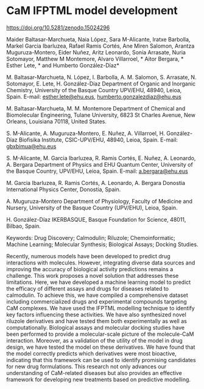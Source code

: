 # CaM IFPTML model development

https://doi.org/10.5281/zenodo.15024296

Maider Baltasar-Marchueta, Naia López, Sara M-Alicante, Iratxe Barbolla, Markel Garcia Ibarluzea, Rafael Ramis Cortés, Ane Miren Salomon, Arantza Muguruza-Montero, Eider Nuñez, Aritz Leonardo, Sonia Arrasate, Nuria Sotomayor, Matthew M Montemore, Alvaro Villarroel, * Aitor Bergara, * Esther Lete, * and Humberto González-Díaz*

M. Baltasar-Marchueta, N. López, I. Barbolla, A. M. Salomon, S. Arrasate, N. Sotomayor, E. Lete, H. González-Díaz
Department of Organic and Inorganic Chemistry, University of the Basque Country UPV/EHU, 48940, Leioa, Spain.
E-mail: esther.lete@ehu.eus, humberto.gonzalezdiaz@ehu.eus

M. Baltasar-Marchueta, M. M. Montemore
Department of Chemical and Biomolecular Engineering, Tulane University, 6823 St Charles Avenue, New Orleans, Louisiana 70118, United States.

S. M-Alicante, A. Muguruza-Montero, E. Nuñez, A. Villarroel, H. González-Díaz
Biofisika Institute, CSIC-UPV/EHU, 48940, Leioa, Spain.
E-mail: gbxbimua@ehu.eus

S. M-Alicante, M. Garcia Ibarluzea, R. Ramis Cortés, E. Nuñez, A. Leonardo, A. Bergara
Department of Physics and EHU Quantum Center, University of the Basque Country, UPV/EHU, Leioa, Spain.
E-mail: a.bergara@ehu.eus

M. Garcia Ibarluzea, R. Ramis Cortés, A. Leonardo, A. Bergara
Donostia International Physics Center, Donostia, Spain.

A. Muguruza-Montero
Department of Physiology, Faculty of Medicine and Nursery, University of the Basque Country (UPV/EHU), Leioa, Spain.

H. González-Díaz
IKERBASQUE, Basque Foundation for Science, 48011, Bilbao, Spain.

Keywords: Drug Discovery; Calmodulin; Riluzole; Chemoinformatic; Machine Learning; Molecular Synthesis; Biological Assays; Docking Studies.

Recently, numerous models have been developed to predict drug interactions with molecules. However, integrating diverse data sources and improving the accuracy of biological activity predictions remains a challenge. This work proposes a novel solution that addresses these limitations. Here, we have developed a machine learning model to predict the efficacy of different assays and drugs for diseases related to calmodulin. To achieve this, we have compiled a comprehensive dataset including commercialized drugs and experimental compounds targeting CaM complexes. We have used the IFPTML modelling technique to identify key factors influencing these activities. We have also synthesized novel riluzole derivatives and have tested them both experimentally as well as computationally. Biological assays and molecular docking studies have been performed to provide a molecular-scale picture of the molecule-CaM interaction. Moreover, as a validation of the utility of the model in drug design, we have tested the model on these derivatives. We have found that the model correctly predicts which derivatives were most bioactive, indicating that this framework can be used to identify promising candidates for new drug formulations. This research not only advances our understanding of CaM-related diseases but also provides an effective framework for developing new treatments based on predictive modelling.
